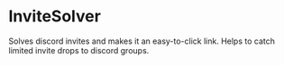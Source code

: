 # InviteSolver
Solves discord invites and makes it an easy-to-click link. Helps to catch limited invite drops to discord groups.
